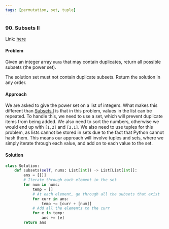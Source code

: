 ```yaml
---
tags: [permutation, set, tuple]
---
```


### 90. Subsets II
Link: [here](https://leetcode.com/problems/subsets-ii/)

#### Problem
Given an integer array `nums` that may contain duplicates, return all possible subsets (the power set).

The solution set must not contain duplicate subsets. Return the solution in any order.

#### Approach
We are asked to give the power set on a list of integers. What makes this different than [Subsets I](https://leetcode.com/problems/subsets/) is that in this problem, values in the list can be repeated.
To handle this, we need to use a set, which will prevent duplicate items from being added.
We also need to sort the numbers, otherwise we would end up with `[1,2]` and `[2,1]`. 
We also need to use tuples for this problem, as lists cannot be stored in sets due to the fact that Python cannot hash them.
This means our approach will involve tuples and sets, where we simply iterate through each value, and add on to each value to the set. 

#### Solution 
```python
class Solution:
    def subsets(self, nums: List[int]) -> List[List[int]]:
        ans = [[]]
        # Iterate through each element in the set
        for num in nums:
            temp = []
            # At each element, go through all the subsets that exist
            for curr in ans:
                temp += [curr + [num]]
            # Add all the elements to the curr
            for e in temp:
                ans += [e]
        return ans
```